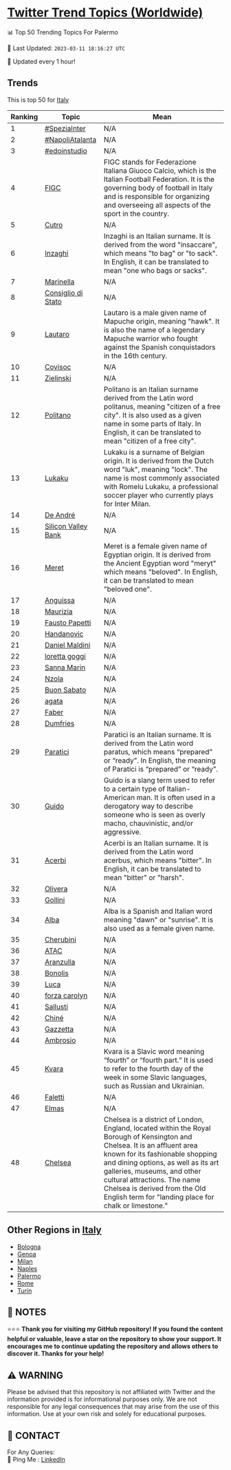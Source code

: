 [Twitter Trend Topics (Worldwide)](https://github.com/ErcinDedeoglu/Twitter-Trend-Topics)
==========


📊 Top 50 Trending Topics For Palermo

📆 Last Updated: `2023-03-11 18:16:27 UTC`

🔧 Updated every 1 hour!


## Trends

This is top 50 for [Italy](</Italy>)

| Ranking | Topic | Mean |
| ------- | ------------ | ------------ |
| 1 | [#SpeziaInter](http://twitter.com/search?q=%23SpeziaInter) | N/A |
| 2 | [#NapoliAtalanta](http://twitter.com/search?q=%23NapoliAtalanta) | N/A |
| 3 | [#edoinstudio](http://twitter.com/search?q=%23edoinstudio) | N/A |
| 4 | [FIGC](http://twitter.com/search?q=FIGC) | FIGC stands for Federazione Italiana Giuoco Calcio, which is the Italian Football Federation. It is the governing body of football in Italy and is responsible for organizing and overseeing all aspects of the sport in the country. |
| 5 | [Cutro](http://twitter.com/search?q=Cutro) | N/A |
| 6 | [Inzaghi](http://twitter.com/search?q=Inzaghi) | Inzaghi is an Italian surname. It is derived from the word "insaccare", which means "to bag" or "to sack". In English, it can be translated to mean "one who bags or sacks". |
| 7 | [Marinella](http://twitter.com/search?q=Marinella) | N/A |
| 8 | [Consiglio di Stato](http://twitter.com/search?q=Consiglio+di+Stato) | N/A |
| 9 | [Lautaro](http://twitter.com/search?q=Lautaro) | Lautaro is a male given name of Mapuche origin, meaning "hawk". It is also the name of a legendary Mapuche warrior who fought against the Spanish conquistadors in the 16th century. |
| 10 | [Covisoc](http://twitter.com/search?q=Covisoc) | N/A |
| 11 | [Zielinski](http://twitter.com/search?q=Zielinski) | N/A |
| 12 | [Politano](http://twitter.com/search?q=Politano) | Politano is an Italian surname derived from the Latin word politanus, meaning "citizen of a free city". It is also used as a given name in some parts of Italy. In English, it can be translated to mean "citizen of a free city". |
| 13 | [Lukaku](http://twitter.com/search?q=Lukaku) | Lukaku is a surname of Belgian origin. It is derived from the Dutch word "luk", meaning "lock". The name is most commonly associated with Romelu Lukaku, a professional soccer player who currently plays for Inter Milan. |
| 14 | [De André](http://twitter.com/search?q=De+Andr%c3%a9) | N/A |
| 15 | [Silicon Valley Bank](http://twitter.com/search?q=Silicon+Valley+Bank) | N/A |
| 16 | [Meret](http://twitter.com/search?q=Meret) | Meret is a female given name of Egyptian origin. It is derived from the Ancient Egyptian word "meryt" which means "beloved". In English, it can be translated to mean "beloved one". |
| 17 | [Anguissa](http://twitter.com/search?q=Anguissa) | N/A |
| 18 | [Maurizia](http://twitter.com/search?q=Maurizia) | N/A |
| 19 | [Fausto Papetti](http://twitter.com/search?q=Fausto+Papetti) | N/A |
| 20 | [Handanovic](http://twitter.com/search?q=Handanovic) | N/A |
| 21 | [Daniel Maldini](http://twitter.com/search?q=Daniel+Maldini) | N/A |
| 22 | [loretta goggi](http://twitter.com/search?q=loretta+goggi) | N/A |
| 23 | [Sanna Marin](http://twitter.com/search?q=Sanna+Marin) | N/A |
| 24 | [Nzola](http://twitter.com/search?q=Nzola) | N/A |
| 25 | [Buon Sabato](http://twitter.com/search?q=Buon+Sabato) | N/A |
| 26 | [agata](http://twitter.com/search?q=agata) | N/A |
| 27 | [Faber](http://twitter.com/search?q=Faber) | N/A |
| 28 | [Dumfries](http://twitter.com/search?q=Dumfries) | N/A |
| 29 | [Paratici](http://twitter.com/search?q=Paratici) | Paratici is an Italian surname. It is derived from the Latin word paratus, which means “prepared” or “ready”. In English, the meaning of Paratici is “prepared” or “ready”. |
| 30 | [Guido](http://twitter.com/search?q=Guido) | Guido is a slang term used to refer to a certain type of Italian-American man. It is often used in a derogatory way to describe someone who is seen as overly macho, chauvinistic, and/or aggressive. |
| 31 | [Acerbi](http://twitter.com/search?q=Acerbi) | Acerbi is an Italian surname. It is derived from the Latin word acerbus, which means "bitter". In English, it can be translated to mean "bitter" or "harsh". |
| 32 | [Olivera](http://twitter.com/search?q=Olivera) | N/A |
| 33 | [Gollini](http://twitter.com/search?q=Gollini) | N/A |
| 34 | [Alba](http://twitter.com/search?q=Alba) | Alba is a Spanish and Italian word meaning "dawn" or "sunrise". It is also used as a female given name. |
| 35 | [Cherubini](http://twitter.com/search?q=Cherubini) | N/A |
| 36 | [ATAC](http://twitter.com/search?q=ATAC) | N/A |
| 37 | [Aranzulla](http://twitter.com/search?q=Aranzulla) | N/A |
| 38 | [Bonolis](http://twitter.com/search?q=Bonolis) | N/A |
| 39 | [Luca](http://twitter.com/search?q=Luca) | N/A |
| 40 | [forza carolyn](http://twitter.com/search?q=forza+carolyn) | N/A |
| 41 | [Sallusti](http://twitter.com/search?q=Sallusti) | N/A |
| 42 | [Chiné](http://twitter.com/search?q=Chin%c3%a9) | N/A |
| 43 | [Gazzetta](http://twitter.com/search?q=Gazzetta) | N/A |
| 44 | [Ambrosio](http://twitter.com/search?q=Ambrosio) | N/A |
| 45 | [Kvara](http://twitter.com/search?q=Kvara) | Kvara is a Slavic word meaning “fourth” or “fourth part.” It is used to refer to the fourth day of the week in some Slavic languages, such as Russian and Ukrainian. |
| 46 | [Faletti](http://twitter.com/search?q=Faletti) | N/A |
| 47 | [Elmas](http://twitter.com/search?q=Elmas) | N/A |
| 48 | [Chelsea](http://twitter.com/search?q=Chelsea) | Chelsea is a district of London, England, located within the Royal Borough of Kensington and Chelsea. It is an affluent area known for its fashionable shopping and dining options, as well as its art galleries, museums, and other cultural attractions. The name Chelsea is derived from the Old English term for "landing place for chalk or limestone." |



## Other Regions in [Italy](</Italy>)

* [Bologna](</Italy/Bologna.md>)
* [Genoa](</Italy/Genoa.md>)
* [Milan](</Italy/Milan.md>)
* [Naples](</Italy/Naples.md>)
* [Palermo](</Italy/Palermo.md>)
* [Rome](</Italy/Rome.md>)
* [Turin](</Italy/Turin.md>)



## 📝 NOTES

⭐⭐⭐ **Thank you for visiting my GitHub repository! If you found the content helpful or valuable, leave a star on the repository to show your support. It encourages me to continue updating the repository and allows others to discover it. Thanks for your help!**


## ⚠️ WARNING

Please be advised that this repository is not affiliated with Twitter and the information provided is for informational purposes only. We are not responsible for any legal consequences that may arise from the use of this information. Use at your own risk and solely for educational purposes.


## 📨 CONTACT

 For Any Queries:  
            🏓 Ping Me : [LinkedIn](https://www.linkedin.com/in/ercindedeoglu/)
